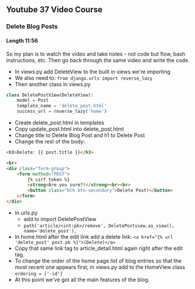 ## Youtube 37 Video Course
### Delete Blog Posts
#### Length 11:56

So my plan is to watch the video and take notes - not code but flow, bash instructions, etc. Then go back through the same video and write the code.

- In views.py add DeleteView to the built in views we're importing
- We also need to: `from django.urls import reverse_lazy`
- Then another class in views.py
``` python
class DeletePostView(DeleteView):
	model = Post
	template_name = 'delete_post.html'
	success_url = reverse_lazy('home')
```
- Create delete_post.html in templates
- Copy update_post.html into delete_post.html
- Change title to Delete Blog Post and h1 to Delete Post
- Change the rest of the body:
``` html
<h3>Delete: {{ post.title }}</h3>

<br>
<div class="form-group">
	<form method="POST">
		{% csrf token %}
		<strong>Are you sure?!</strong><br><br>
		<button class="bth btn-secondary">Delete Post!</button>
	</form>
</div> 
```
- In urls.py
	- add to import DeletePostView
	- `path('article/<int:pk>/remove', DeletePostview.as_view(), name='delete_post'),`
- In home.html after the edit link add a delete link: `<a href="{% url 'delete_post' post.pk %}">(Delete)</a>`
- Copy that same link tag to article_detail.html again right after the edit tag.
- To change the order of the home page list of blog entries so that the most recent one appears first, in views.py add to the HomeView class `ordering = ['-id']`
- At this point we've got all the main features of the blog. 